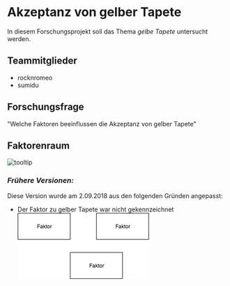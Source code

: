 # Akzeptanz von gelber Tapete
In diesem Forschungsprojekt soll das Thema _gelbe Tapete_ untersucht werden.
## Teammitglieder
* rocknromeo
* sumidu
## Forschungsfrage
"Welche Faktoren beeinflussen die Akzeptanz von gelber Tapete"

## Faktorenraum
![tooltip](githubfiles/Faktorenraum2.png)

### _Frühere Versionen:_

Diese Version wurde am 2.09.2018 aus den folgenden Gründen angepasst: 
* Der Faktor zu gelber Tapete war nicht gekennzeichnet
![tooltip](githubfiles/Faktorenraum.png)
